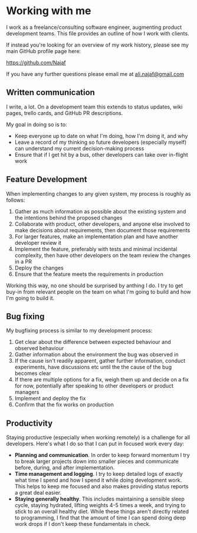 # Working with me

I  work as a freelance/consulting software engineer, augmenting product development teams. This file provides an outline of how I work with clients.

If instead you're looking for an overview of my work history, please see my main GitHub profile page here:

https://github.com/Najaf

 If you have any further questions please email me at ali.najaf@gmail.com

## Written communication

I write, a lot. On a development team this extends to status updates, wiki pages, trello cards, and GitHub PR descriptions.

My goal in doing so is to:

* Keep everyone up to date on what I'm doing, how I'm doing it, and why
* Leave a record of my thinking so future developers (especially myself) can understand my current decision-making process
* Ensure that if I get hit by a bus, other developers can take over in-flight work

## Feature Development

When implementing changes to any given system, my process is roughly as follows:

1. Gather as much information as possible about the existing system and the intentions behind the proposed changes
2. Collaborate with product, other developers, and anyone else involved to make decisions about requirements, then document those requirements
3. For larger features, make an implementation plan and have another developer review it
4. Implement the feature, preferably with tests and minimal incidental complexity, then have other developers on the team review the changes in a PR
5. Deploy the changes
6. Ensure that the feature meets the requirements in production

Working this way, no one should be surprised by anthing I do. I try to get buy-in from relevant people on the team on what I'm going to build and how I'm going to build it.

## Bug fixing

My bugfixing process is similar to my development process:

1. Get clear about the difference between expected behaviour and observed behaviour
2. Gather information about the environment the bug was observed in
3. If the cause isn't readily apparent, gather further information, conduct experiments, have discussions etc until the the cause of the bug becomes clear
4. If there are multiple options for a fix, weigh them up and decide on a fix for now, potentially after speaking to other developers or product managers
5. Implement and deploy the fix
6. Confirm that the fix works on production

## Productivity

Staying productive (especially when working remotely) is a challenge for all developers. Here's what I do so that I can put in focused work every day:

* **Planning and communication**. In order to keep forward momentum I try to break larger projects down into smaller pieces and communicate before, during, and after implementation.
* **Time management and logging**. I try to keep detailed logs of exactly what time I spend and how I spend it while doing development work. This helps to keep me focused and also makes providing status reports a great deal easier.
* **Staying generally healthy**. This includes maintaining a sensible sleep cycle, staying hydrated, lifting weights 4-5 times a week, and trying to stick to an overall healthy diet. While these things aren't directly related to programming, I find that the amount of time I can spend doing deep work drops if I don't keep these fundamentals in check.
